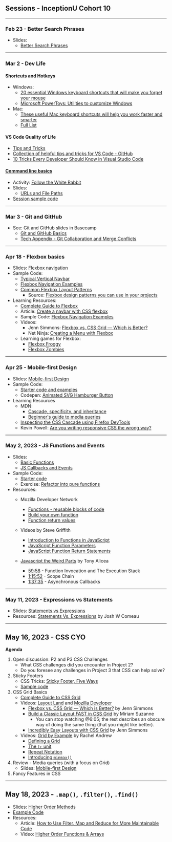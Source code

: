 ## Sessions - InceptionU Cohort 10

---

### Feb 23 - Better Search Phrases

- Slides:
  - [Better Search Phrases](https://acidtone.github.io/sessions-c10/misc/better-search-phrases.html)

---

### Mar 2 - Dev Life

#### Shortcuts and Hotkeys

- Windows:
  - [20 essential Windows keyboard shortcuts that will make you forget your mouse](https://www.popsci.com/windows-keyboard-shortcuts/)
  - [Microsoft PowerToys: Utilities to customize Windows](https://learn.microsoft.com/en-us/windows/powertoys/)
- Mac:
  - [These useful Mac keyboard shortcuts will help you work faster and smarter](https://www.macworld.com/article/233064/10-most-useful-macos-keyboard-shortcuts.html)
  - [Full List](https://support.apple.com/en-ca/HT201236)

#### VS Code Quality of Life

- [Tips and Tricks](https://code.visualstudio.com/docs/getstarted/tips-and-tricks)
- [Collection of helpful tips and tricks for VS Code - GitHub](https://github.com/microsoft/vscode-tips-and-tricks)
- [10 Tricks Every Developer Should Know in Visual Studio Code](https://www.syncfusion.com/blogs/post/10-tricks-in-visual-studio-code.aspx)

#### [Command line basics](https://gist.github.com/acidtone/316d2bd9cf59f841684dbd68ffc3ee95)

- Activity: [Follow the White Rabbit](https://gist.github.com/acidtone/6e3b69b7f2a81573d683b716fb069296)
- Slides:
  - [URLs and File Paths](https://acidtone.github.io/sessions-c10/misc/urls-file-paths.html)
- [Session sample code](https://github.com/acidtone/dailies-c10/tree/main/2023-03-02-dev-life)

---

### Mar 3 - Git and GitHub

- See: Git and GitHub slides in Basecamp
  - [Git and GitHub Basics](files/Tech%20Appendix%20-%20Git%20and%20GitHub%20Basics.pdf)
  - [Tech Appendix - Git Collaboration and Merge Conflicts](files/Tech%20Appendix%20-%20Git%20Collaboration%20and%20Merge%20Conflicts.pdf)

---

### Apr 18 - Flexbox basics

- Slides: [Flexbox navigation](https://acidtone.github.io/sessions-c10/html-css/flexbox-nav.html)
- Sample Code:
  - [Typical Vertical Navbar](https://codepen.io/browsertherapy/pen/XWjwJGL)
  - [Flexbox Navigation Examples](https://codepen.io/browsertherapy/pen/YzqdGpR)
  - [Common Flexbox Layout Patterns](https://codepen.io/browsertherapy/pen/oNYNXZO)
    - Source: [Flexbox design patterns you can use in your projects](https://www.youtube.com/watch?v=vQAvjof1oe4)
- Learning Resources:
  - [Complete Guide to Flexbox](https://css-tricks.com/snippets/css/a-guide-to-flexbox/)
  - Article: [Create a navbar with CSS flexbox ](https://dev.to/jungjungie/create-a-navbar-with-css-flexbox-2leh)
  - Sample Code: [Flexbox Navigation Examples](https://codepen.io/browsertherapy/pen/YzqdGpR)
  - Videos:
    - Jenn Simmons: [Flexbox vs. CSS Grid — Which is Better?](https://youtu.be/hs3piaN4b5I)
    - Net Ninja: [Creating a Menu with Flexbox](https://www.youtube.com/watch?v=2plKBskaKfY)
  - Learning games for Flexbox:
    - [Flexbox Froggy](https://flexboxfroggy.com/)
    - [Flexbox Zombies](https://mastery.games/flexboxzombies/)

---

### Apr 25 - Mobile-first Design

- Slides: [Mobile-first Design](https://acidtone.github.io/sessions-c10/html-css/mobile-first-design.html)
- Sample Code:
  - [Starter code and examples](https://github.com/acidtone/dailies-c10/tree/main/2023-04-25-mobile-first)
  - Codepen: [Animated SVG Hamburger Button](https://codepen.io/acidtone/pen/RwpEMxV)
- Learning Resources
  - MDN:
    - [Cascade, specificity, and inheritance](https://developer.mozilla.org/en-US/docs/Learn/CSS/Building_blocks/Cascade_and_inheritance)
    - [Beginner's guide to media queries](https://developer.mozilla.org/en-US/docs/Learn/CSS/CSS_layout/Media_queries)
  - [Inspecting the CSS Cascade using Firefox DevTools](https://www.youtube.com/watch?v=Sp9ZfSvpf7A)
  - Kevin Powell: [Are you writing responsive CSS the wrong way?](https://www.youtube.com/watch?v=0ohtVzCSHqs)

---
### May 2, 2023 - JS Functions and Events
- Slides: 
    - [Basic Functions](https://acidtone.github.io/sessions-c10/js/functions.html)
    - [JS Callbacks and Events](https://acidtone.github.io/sessions-c10/js/callbacks-events.html)
- Sample Code:
    - [Starter code](https://github.com/acidtone/dailies-c10/tree/main/2023-05-02-functions)
    - Exercise: [Refactor into pure functions](https://gist.github.com/acidtone/6b27ecd6f5cdb05e57f93a5f137dcb2f)
- Resources:
    - Mozilla Developer Network
        - [Functions - reusable blocks of code](https://developer.mozilla.org/en-US/docs/Learn/JavaScript/Building_blocks/Functions)
        - [Build your own function](https://developer.mozilla.org/en-US/docs/Learn/JavaScript/Building_blocks/Build_your_own_function)
        - [Function return values](https://developer.mozilla.org/en-US/docs/Learn/JavaScript/Building_blocks/Return_values)

    - Videos by Steve Griffith
        - [Introduction to Functions in JavaScript](https://youtu.be/W6QaDqud66Y)
        - [JavaScript Function Parameters](https://youtu.be/dxbsN6_C5PI)
        - [JavaScript Function Return Statements](https://youtu.be/qed2cjdF-30)
    - [Javascript the Weird Parts](https://www.youtube.com/watch?v=Bv_5Zv5c-Ts) by Tony Alicea
        - [59:58](https://youtu.be/Bv_5Zv5c-Ts?t=3598) - Function Invocation and The Execution Stack
        - [1:15:52](https://youtu.be/Bv_5Zv5c-Ts?t=4552) - Scope Chain
        - [1:37:35](https://youtu.be/Bv_5Zv5c-Ts?t=5855) - Asynchronous Callbacks
---

### May 11, 2023 - Expressions vs Statements
- Slides: [Statements vs Expressions](https://acidtone.github.io/sessions-c10/js/expressions-vs-statements.html)
- Resources: [Statements Vs. Expressions](https://www.joshwcomeau.com/javascript/statements-vs-expressions/) by Josh W Comeau

---

## May 16, 2023 - CSS CYO
**Agenda**
1. Open discussion: P2 and P3 CSS Challenges
    - What CSS challenges did you encounter in Project 2?
    - Do you foresee any challenges in Project 3 that CSS can help solve?
2. Sticky Footers
    - CSS Tricks: [Sticky Footer, Five Ways](https://css-tricks.com/couple-takes-sticky-footer/)
    - [Sample code](https://github.com/acidtone/dailies-c10/tree/main/2023-05-16-css-cyo)
3. CSS Grid Basics
    - [Complete Guide to CSS Grid](https://css-tricks.com/snippets/css/complete-guide-grid/)
    - Videos: [Layout Land](https://www.youtube.com/c/LayoutLand) and [Mozilla Developer](https://www.youtube.com/MozillaDeveloper)
        - [Flexbox vs. CSS Grid — Which is Better?](https://youtu.be/hs3piaN4b5I) by Jenn Simmons
        - [Build a Classic Layout FAST in CSS Grid](https://youtu.be/KOvGeFUHAC0) by Miriam Suzanne
            - You can stop watching @6:05; the rest describes an obscure way of doing the same thing (that you might like better).
        - [Incredibly Easy Layouts with CSS Grid](https://youtu.be/tFKrK4eAiUQ) by Jenn Simmons
    - Videos: [Grid by Example](https://gridbyexample.com) by Rachel Andrew
        - [Defining a Grid](https://gridbyexample.com/video/series-define-a-grid/)
        - [The `fr` unit](https://gridbyexample.com/video/series-the-fr-unit/)
        - [Repeat Notation](https://gridbyexample.com/video/series-repeat/)
        - [Introducing `minmax()`](https://gridbyexample.com/video/series-minmax/)
4. Review - Media queries (with a focus on Grid)
    - Slides: [Mobile-first Design](https://acidtone.github.io/sessions-c10/html-css/mobile-first-design.html)
5. Fancy Features in CSS

---

## May 18, 2023 - `.map()`, `.filter()`, `.find()`
- Slides: [Higher Order Methods](https://acidtone.github.io/sessions-c10/js/higher-order-methods.html)
- [Example Code](https://github.com/acidtone/dailies-c10/tree/main/2023-05-18-map-filter-find)
- Resources:
    - Article: [How to Use Filter, Map and Reduce for More Maintainable Code](https://www.freecodecamp.org/news/higher-order-functions-in-javascript-d9101f9cf528/)
    - Video: [Higher Order Functions & Arrays](https://www.youtube.com/watch?v=rRgD1yVwIvE)